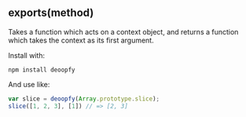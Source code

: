 exports(method)
---------------
Takes a function which acts on a context object, and returns a function which
takes the context as its first argument.

Install with:
```
npm install deoopfy
```

And use like:
```javascript
var slice = deoopfy(Array.prototype.slice);
slice([1, 2, 3], [1]) // => [2, 3]
```

